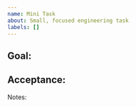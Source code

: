 ```yaml
---
name: Mini Task
about: Small, focused engineering task
labels: []
---
```


Goal:
- 

Acceptance:
- 

Notes:

